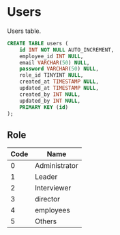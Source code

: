 # Users
Users table.

```sql
CREATE TABLE users (
	id INT NOT NULL AUTO_INCREMENT,
    employee_id INT NULL,
	email VARCHAR(50) NULL,
    password VARCHAR(50) NULL,
    role_id TINYINT NULL,
   	created_at TIMESTAMP NULL,
	updated_at TIMESTAMP NULL,
   	created_by INT NULL,
	updated_by INT NULL,
	PRIMARY KEY (id)
);
```

## Role
| Code | Name |
| ---- | ---- |
| 0 | Administrator |
| 1 | Leader |
| 2 | Interviewer |
| 3 | director |
| 4 | employees |
| 5 | Others |